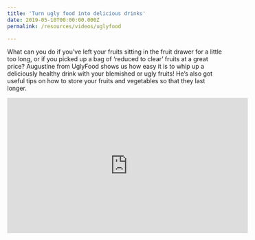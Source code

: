 ```yaml
---
title: 'Turn ugly food into delicious drinks'
date: 2019-05-10T00:00:00.000Z
permalink: /resources/videos/uglyfood

---
```




What can you do if you’ve left your fruits sitting in the fruit drawer for a little too long, or if you picked up a bag of ‘reduced to clear’ fruits at a great price? Augustine from UglyFood shows us how easy it is to whip up a deliciously healthy drink with your blemished or ugly fruits! He’s also got useful tips on how to store your fruits and vegetables so that they last longer.

<div class="bp-youtube">
      <iframe width="560" height="315" src="https://www.youtube.com/embed/fmwALcApF7w" frameborder="0" allow="autoplay; encrypted-media" allowfullscreen></iframe>
</div>

